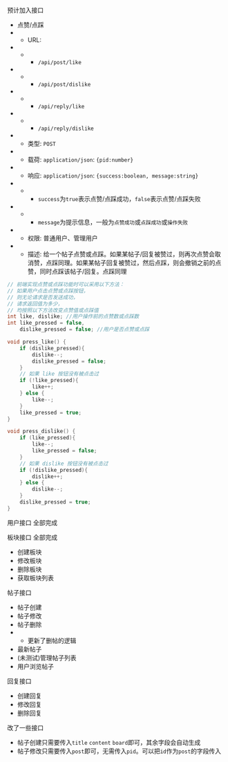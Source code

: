 预计加入接口
- 点赞/点踩
- - URL: 
- - - `/api/post/like`
- - - `/api/post/dislike`
- - - `/api/reply/like`
- - - `/api/reply/dislike`
- - 类型: `POST`
- - 载荷: `application/json`: `{pid:number}`
- - 响应: `application/json`: `{success:boolean, message:string}`
- - - `success`为`true`表示点赞/点踩成功，`false`表示点赞/点踩失败
- - - `message`为提示信息，一般为`点赞成功`或`点踩成功`或`操作失败`
- - 权限: 普通用户、管理用户
- - 描述: 给一个帖子点赞或点踩。如果某帖子/回复被赞过，则再次点赞会取消赞，点踩同理。如果某帖子回复被赞过，然后点踩，则会撤销之前的点赞，同时点踩该帖子/回复。点踩同理

```cpp
// 前端实现点赞或点踩功能时可以采用以下方法：
// 如果用户点击点赞或点踩按钮，
// 则无论请求是否发送成功，
// 请求返回值为多少，
// 均按照以下方法改变点赞值或点踩值
int like, dislike; //用户操作前的点赞数或点踩数
int like_pressed = false,
    dislike_pressed = false; //用户是否点赞或点踩

void press_like() {
    if (dislike_pressed){
        dislike--;
        dislike_pressed = false;
    }
    // 如果 like 按钮没有被点击过
    if (!like_pressed){
        like++;
    } else {
        like--;
    }
    like_pressed = true;
}

void press_dislike() {
    if (like_pressed){
        like--;
        like_pressed = false;
    }
    // 如果 dislike 按钮没有被点击过
    if (!dislike_pressed){
        dislike++;
    } else {
        dislike--;
    }
    dislike_pressed = true;
}


```

用户接口 全部完成

板块接口 全部完成
- 创建板块
- 修改板块
- 删除板块
- 获取板块列表

帖子接口 
- 帖子创建
- 帖子修改
- 帖子删除
- - 更新了删帖的逻辑
- 最新帖子
- (未测试)管理帖子列表
- 用户浏览帖子

回复接口
- 创建回复
- 修改回复
- 删除回复


改了一些接口
- 帖子创建只需要传入`title` `content` `board`即可，其余字段会自动生成
- 帖子修改只需要传入`post`即可，无需传入`pid`。可以把`id`作为`post`的字段传入